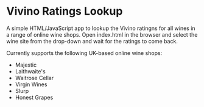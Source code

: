 # Vivino Ratings Lookup
A simple HTML/JavaScript app to lookup the Vivino ratingns for all wines in a range of online wine shops. Open index.html in the browser and select the wine site from the drop-down and wait for the ratings to come back.

Currently supports the following UK-based online wine shops:
* Majestic
* Laithwaite's
* Waitrose Cellar
* Virgin Wines
* Slurp
* Honest Grapes